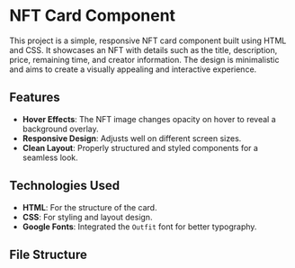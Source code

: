 # NFT Card Component

This project is a simple, responsive NFT card component built using HTML and CSS. It showcases an NFT with details such as the title, description, price, remaining time, and creator information. The design is minimalistic and aims to create a visually appealing and interactive experience.


## Features

- **Hover Effects**: The NFT image changes opacity on hover to reveal a background overlay.
- **Responsive Design**: Adjusts well on different screen sizes.
- **Clean Layout**: Properly structured and styled components for a seamless look.

## Technologies Used

- **HTML**: For the structure of the card.
- **CSS**: For styling and layout design.
- **Google Fonts**: Integrated the `Outfit` font for better typography.

## File Structure

